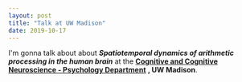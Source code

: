 ```yaml
---
layout: post
title: "Talk at UW Madison"
date: 2019-10-17
---
```


I'm gonna talk about about <b><i>Spatiotemporal dynamics of arithmetic processing in the human brain</i></b> at the <a href="https://psych.wisc.edu/event/ccn-brown-bag-8/" class="ext" target="_blank"> <b>Cognitive and Cognitive Neuroscience - Psychology Department</b></a>
 <b>, UW Madison</b>.



